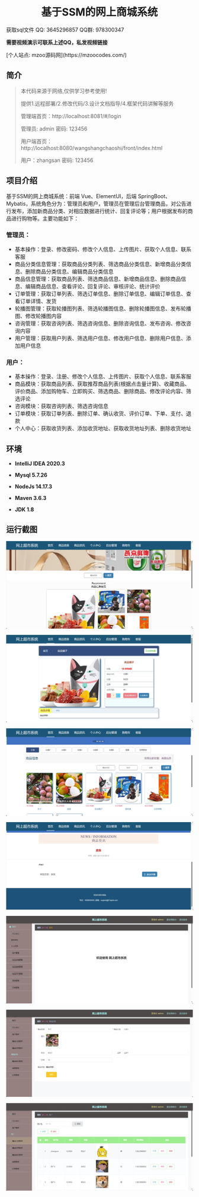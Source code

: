 <p><h1 align="center">基于SSM的网上商城系统</h1></p>

<p> 获取sql文件 QQ: 3645296857 QQ群: 978300347 </p>
<b> 需要视频演示可联系上述QQ，私发视频链接 </b>
<p> [个人站点: mzoo源码网](https://mzoocodes.com/)</p>

## 简介

> 本代码来源于网络,仅供学习参考使用!
>
> 提供1.远程部署/2.修改代码/3.设计文档指导/4.框架代码讲解等服务
> 
> 管理端首页：http://localhost:8081/#/login
>
> 管理员: admin 密码: 123456
> 
> 用户端首页：http://localhost:8080/wangshangchaoshi/front/index.html
> 
> 用户：zhangsan 密码: 123456

## 项目介绍

基于SSM的网上商城系统：前端 Vue、ElementUI，后端 SpringBoot、Mybatis，系统角色分为：管理员和用户，管理员在管理后台管理商品，对公告进行发布，添加新商品分类、对相应数据进行统计、回复评论等；用户根据发布的商品进行购物等。主要功能如下：

### 管理员：

- 基本操作：登录、修改密码、修改个人信息、上传图片、获取个人信息、联系客服
- 商品分类信息管理：获取商品分类列表、筛选商品分类信息、新增商品分类信息、删除商品分类信息、编辑商品分类信息
- 商品信息管理：获取商品列表、筛选商品信息、新增商品信息、删除商品信息、编辑商品信息、查看评论、回复评论、审核评论、统计评价
- 订单管理：获取订单列表、筛选订单信息、删除订单信息、编辑订单信息、查看订单详情、发货
- 轮播图管理：获取轮播图列表、筛选轮播图信息、删除轮播图信息、发布轮播图、修改轮播图内容
- 咨询管理：获取咨询列表、筛选咨询信息、删除咨询信息、发布咨询、修改咨询内容
- 用户管理：获取用户列表、筛选用户信息、修改用户信息、删除用户信息、添加用户信息

### 用户：

- 基本操作：登录、注册、修改个人信息、上传图片、获取个人信息、联系客服
- 商品模块：获取商品列表、获取推荐商品列表(根据点击量计算)、收藏商品、评价商品、添加购物车、立即购买、筛选商品、删除商品、修改评论内容、筛选评论
- 咨询模块：获取咨询列表、筛选咨询信息
- 订单模块：获取订单列表、删除订单、确认收货、评价订单、下单、支付、退款
- 个人中心：获取收货列表、添加收货地址、获取收货地址列表、删除收货地址

## 环境

- <b>IntelliJ IDEA 2020.3</b>

- <b>Mysql 5.7.26</b>

- <b>NodeJs 14.17.3</b>

- <b>Maven 3.6.3</b>

- <b>JDK 1.8</b>


## 运行截图

![](screenshot/1.png)

![](screenshot/2.png)

![](screenshot/3.png)

![](screenshot/4.png)

![](screenshot/5.png)

![](screenshot/6.png)

![](screenshot/7.png)
